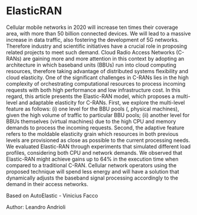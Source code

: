 ElasticRAN
===========

Cellular mobile networks in 2020 will increase ten times their coverage area, with more than 50 billion connected devices. We will lead to a massive increase in data traffic, also fostering the development of 5G networks. Therefore industry and scientific initiatives have a crucial role in proposing related projects to meet such demand. Cloud Radio Access Networks (C-RANs) are gaining more and more attention in this context by adopting an architecture in which baseband units (BBUs) run into cloud computing resources, therefore taking advantage of distributed systems flexibility and cloud elasticity. One of the significant challenges in C-RANs lies in the high complexity of orchestrating computational resources to process incoming requests with both high performance and low infrastructure cost. In this regard, this article presents the Elastic-RAN model, which proposes a multi-level and adaptable elasticity for C-RANs. First, we explore the multi-level feature as follows: (i) one level for the BBU pools (, physical machines), given the high volume of traffic to particular BBU pools; (ii) another level for BBUs themselves (virtual machines) due to the high CPU and memory demands to process the incoming requests. Second, the adaptive feature refers to the moldable elasticity grain which resources in both previous levels are provisioned as close as possible to the current processing needs. We evaluated Elastic-RAN through experiments that simulated different load profiles, considering both CPU and network demands. We observed that Elastic-RAN might achieve gains up to 64% in the execution time when compared to a traditional C-RAN. Cellular network operators using the proposed technique will spend less energy and will have a solution that dynamically adjusts the baseband signal processing accordingly to the demand in their access networks.

Based on AutoElastic - Vinicius Facco

Author: Leandro Andrioli
